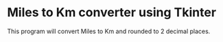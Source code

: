 # Miles to Km converter using Tkinter

This program will convert Miles to Km and rounded to 2 decimal places.